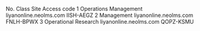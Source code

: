 

No.	  Class	                  Site	                  Access code
1	    Operations  Management	liyanonline.neolms.com	IISH-AEGZ
2	    Management	            liyanonline.neolms.com	FNLH-BPWX
3     Operational Research    liyanonline.neolms.com  QOPZ-KSMU
